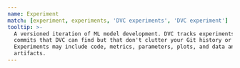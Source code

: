 ```yaml
---
name: Experiment
match: [experiment, experiments, 'DVC experiments', 'DVC experiment']
tooltip: >-
  A versioned iteration of ML model development. DVC tracks experiments as Git
  commits that DVC can find but that don't clutter your Git history or branches.
  Experiments may include code, metrics, parameters, plots, and data and model
  artifacts.
---
```

